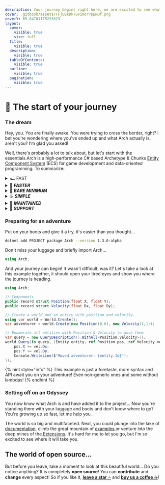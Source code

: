 ```yaml
---
description: Your journey begins right here, we are excited to see what you create!
cover: .gitbook/assets/FFjUBkDk7GvimorPpENDf.png
coverY: 65.64701175293823
layout:
  cover:
    visible: true
    size: full
  title:
    visible: true
  description:
    visible: true
  tableOfContents:
    visible: true
  outline:
    visible: true
  pagination:
    visible: true
---
```


# 🌄 The start of your journey

### The dream <a href="#the-dream" id="the-dream"></a>

Hey, you. You are finally awake. You were trying to cross the border, right? I bet you're wondering where you've ended up and what Arch actually is, aren't you? I'm glad you asked!&#x20;

Well, there's probably a lot to talk about, but let's start with the essentials.Arch is a high-performance C# based Archetype & Chunks [Entity Component System](https://www.wikiwand.com/en/Entity\_component\_system) (ECS) for game development and data-oriented programming. To summarize:

<details>

<summary>🏎️ FAST </summary>

Best cache efficiency, iteration, and allocation speed. Plays in the same league as C++/Rust ECS Libs!

</details>

<details>

<summary>🚀 <em><strong>FASTER</strong></em></summary>

Arch is on average quite faster than other ECS implemented in C#. Check out this [Benchmark](https://github.com/Doraku/Ecs.CSharp.Benchmark)!

</details>

<details>

<summary>🤏 <em><strong>BARE MINIMUM</strong></em></summary>

Not bloated, it's small and only provides the essentials for you!

</details>

<details>

<summary>☕️ <em><strong>SIMPLE</strong></em> </summary>

Promotes a clean, minimal, and self-explanatory API that is simple by design. Check out the [Wiki](https://github.com/genaray/Arch/wiki)!

</details>

<details>

<summary>💪 <em><strong>MAINTAINED</strong></em> </summary>

It's actively being worked on, maintained, and comes along several [Extensions](https://github.com/genaray/Arch.Extended)!

</details>

<details>

<summary>🚢 <em><strong>SUPPORT</strong></em> </summary>

Supports .NetStandard 2.1, .Net Core 6 and 7, and therefore you may use it with Unity or Godot!

</details>

### Preparing for an adventure <a href="#preparing-for-an-adventure" id="preparing-for-an-adventure"></a>

Put on your boots and give it a try, it's easier than you thought...

```sh
dotnet add PROJECT package Arch --version 1.3.0-alpha
```

Don't miss your luggage and briefly import Arch...

```csharp
using Arch;
```

And your journey can begin! It wasn't difficult, was it? Let's take a look at this example together, it should open your tired eyes and show you where the journey is heading.

```csharp
using Arch;

// Components
public record struct Position(float X, float Y);
public record struct Velocity(float Dx, float Dy);

// Create a world and an entity with position and velocity.
using var world = World.Create();
var adventurer = world.Create(new Position(0,0), new Velocity(1,1));

// Enumerate all entities with Position & Velocity to move them
var query = new QueryDescription().WithAll<Position,Velocity>();
world.Query(in query, (Entity entity, ref Position pos, ref Velocity vel) => {
    pos.X += vel.Dx;
    pos.Y += vel.Dy;
    Console.WriteLine($"Moved adventurer: {entity.Id}"); 
}); 
```

{% hint style="info" %}
This example is just a foretaste, more syntax and API await you on your adventure! Even non-generic ones and some without lambdas!
{% endhint %}

### Setting off on an Odyssey <a href="#setting-off-on-an-odyssey" id="setting-off-on-an-odyssey"></a>

You now know what Arch is and have added it to the project... Now you're standing there with your luggage and boots and don't know where to go? You're growing up so fast, let me help you.

The world is so big and multifaceted. Next, you could plunge into the lake of[ documentation](broken-reference), climb the great mountain of [examples ](broken-reference)or venture into the deep mines of the[ Extensions](broken-reference). It's hard for me to let you go, but I'm so excited to see where it will take you.

## The world of open source...

But before you leave, take a moment to look at this beautiful world... Do you notice anything? It is completely **open source**! You can **contribute** and **change** every aspect! So if you like it, [**leave a star** ⭐](https://github.com/genaray/Arch) and [**buy us a coffee** ☕](https://github.com/sponsors/genaray)!
